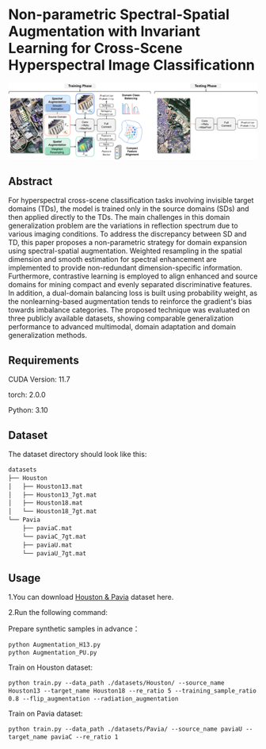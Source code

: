 # Non-parametric Spectral-Spatial Augmentation with Invariant Learning for Cross-Scene Hyperspectral Image Classificationn

<p align='center'>
  <img src='abstract_00.png' width="800px">
</p>

## Abstract

For hyperspectral cross-scene classification tasks involving invisible target domains (TDs), the model is trained only in the source domains (SDs) and then applied directly to the TDs. The main challenges in this domain generalization problem are the variations in reflection spectrum due to various imaging conditions. To address the discrepancy between SD and TD, this paper proposes a non-parametric strategy for domain expansion using spectral-spatial augmentation. Weighted resampling in the spatial dimension and smooth estimation for spectral enhancement are implemented to provide non-redundant dimension-specific information. Furthermore, contrastive learning is employed to align enhanced and source domains for mining compact and evenly separated discriminative features. In addition, a dual-domain balancing loss is built using probability weight, as the nonlearning-based augmentation tends to reinforce the gradient's bias towards imbalance categories. The proposed technique was evaluated on three publicly available datasets, showing comparable generalization performance to advanced multimodal, domain adaptation and domain generalization methods.


## Requirements

CUDA Version: 11.7

torch: 2.0.0

Python: 3.10

## Dataset

The dataset directory should look like this:

```bash
datasets
├── Houston
│   ├── Houston13.mat
│   ├── Houston13_7gt.mat
│   ├── Houston18.mat
│   └── Houston18_7gt.mat
└── Pavia
    ├── paviaC.mat
    └── paviaC_7gt.mat
    ├── paviaU.mat
    └── paviaU_7gt.mat

```

## Usage

1.You can download [Houston &amp; Pavia](https://drive.google.com/drive/folders/1No-DNDT9P1HKsM9QKKJJzat8A1ZhVmmz?usp=sharing) dataset here.

2.Run the following command:


Prepare synthetic samples in advance：
```
python Augmentation_H13.py
python Augmentation_PU.py
```

Train on Houston dataset:
```
python train.py --data_path ./datasets/Houston/ --source_name Houston13 --target_name Houston18 --re_ratio 5 --training_sample_ratio 0.8 --flip_augmentation --radiation_augmentation
```
Train on Pavia dataset:
```
python train.py --data_path ./datasets/Pavia/ --source_name paviaU --target_name paviaC --re_ratio 1 
```

